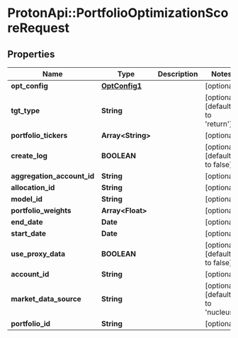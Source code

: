 # ProtonApi::PortfolioOptimizationScoreRequest

## Properties
Name | Type | Description | Notes
------------ | ------------- | ------------- | -------------
**opt_config** | [**OptConfig1**](OptConfig1.md) |  | [optional] 
**tgt_type** | **String** |  | [optional] [default to &#39;return&#39;]
**portfolio_tickers** | **Array&lt;String&gt;** |  | [optional] 
**create_log** | **BOOLEAN** |  | [optional] [default to false]
**aggregation_account_id** | **String** |  | [optional] 
**allocation_id** | **String** |  | [optional] 
**model_id** | **String** |  | [optional] 
**portfolio_weights** | **Array&lt;Float&gt;** |  | [optional] 
**end_date** | **Date** |  | [optional] 
**start_date** | **Date** |  | [optional] 
**use_proxy_data** | **BOOLEAN** |  | [optional] [default to false]
**account_id** | **String** |  | [optional] 
**market_data_source** | **String** |  | [optional] [default to &#39;nucleus&#39;]
**portfolio_id** | **String** |  | [optional] 


